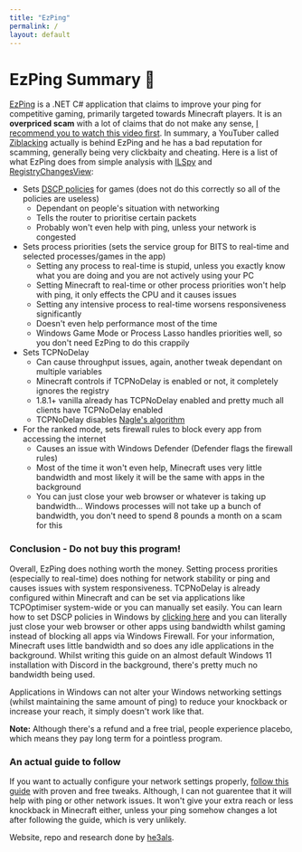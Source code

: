 ```yaml
---
title: "EzPing"
permalink: /
layout: default
---
```


# EzPing Summary 🚫
[EzPing](https://ezping.gg/) is a .NET C# application that claims to improve your ping for competitive gaming, primarily targeted towards Minecraft players. It is an **overpriced scam** with a lot of claims that do not make any sense, [I recommend you to watch this video first](https://www.youtube.com/watch?v=tyhVoeyi4r8). In summary, a YouTuber called [Ziblacking](https://www.youtube.com/c/Ziblacking) actually is behind EzPing and he has a bad reputation for scamming, generally being very clickbaity and cheating. Here is a list of what EzPing does from simple analysis with [ILSpy](https://github.com/icsharpcode/ILSpy) and [RegistryChangesView](https://www.nirsoft.net/utils/registry_changes_view.html):

- Sets [DSCP policies](https://en.wikipedia.org/wiki/Differentiated_services) for games (does not do this correctly so all of the policies are useless)
  - Dependant on people's situation with networking
  - Tells the router to prioritise certain packets
  - Probably won't even help with ping, unless your network is congested
- Sets process priorities (sets the service group for BITS to real-time and selected processes/games in the app)
  - Setting any process to real-time is stupid, unless you exactly know what you are doing and you are not actively using your PC
  - Setting Minecraft to real-time or other process priorities won't help with ping, it only effects the CPU and it causes issues
  - Setting any intensive process to real-time worsens responsiveness significantly 
  - Doesn't even help performance most of the time
  - Windows Game Mode or Process Lasso handles priorities well, so you don't need EzPing to do this crappily
- Sets TCPNoDelay
  - Can cause throughput issues, again, another tweak dependant on multiple variables
  - Minecraft controls if TCPNoDelay is enabled or not, it completely ignores the registry
  - 1.8.1+ vanilla already has TCPNoDelay enabled and pretty much all clients have TCPNoDelay enabled
  - TCPNoDelay disables [Nagle's algorithm](https://en.wikipedia.org/wiki/Nagle%27s_algorithm)
- For the ranked mode, sets firewall rules to block every app from accessing the internet
  - Causes an issue with Windows Defender (Defender flags the firewall rules)
  - Most of the time it won't even help, Minecraft uses very little bandwidth and most likely it will be the same with apps in the background
  - You can just close your web browser or whatever is taking up bandwidth... Windows processes will not take up a bunch of bandwidth, you don't need to spend 8 pounds a month on a scam for this

### Conclusion - Do not buy this program!
Overall, EzPing does nothing worth the money. Setting process prorities (especially to real-time) does nothing for network stability or ping and causes issues with system responsiveness. TCPNoDelay is already configured within Minecraft and can be set via applications like TCPOptimiser system-wide or you can manually set easily. You can learn how to set DSCP policies in Windows by [clicking here](https://en.wikipedia.org/wiki/Differentiated_services) and you can literally just close your web browser or other apps using bandwidth whilst gaming instead of blocking all apps via Windows Firewall. For your information, Minecraft uses little bandwidth and so does any idle applications in the background. Whilst writing this guide on an almost default Windows 11 installation with Discord in the background, there's pretty much no bandwidth being used.

Applications in Windows can not alter your Windows networking settings (whilst maintaining the same amount of ping) to reduce your knockback or increase your reach, it simply doesn't work like that.

**Note:** Although there's a refund and a free trial, people experience placebo, which means they pay long term for a pointless program.

### An actual guide to follow
If you want to actually configure your network settings properly, [follow this guide](https://github.com/djdallmann/GamingPCSetup/blob/master/CONTENT/DOCS/NETWORK/README.md) with proven and free tweaks. Although, I can not guarentee that it will help with ping or other network issues. It won't give your extra reach or less knockback in Minecraft either, unless your ping somehow changes a lot after following the guide, which is very unlikely.

Website, repo and research done by [he3als](https://github.com/he3als).
